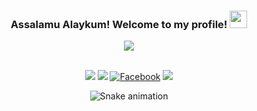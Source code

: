 <h3 align="center">
    Assalamu Alaykum!
  Welcome to my profile!
    <img src="https://media.giphy.com/media/hvRJCLFzcasrR4ia7z/giphy.gif" width="28">
</h3>

<p align="center">
    <a href=https://github.com/ely0rbek">
        <img
                src="https://readme-typing-svg.herokuapp.com?font=Jetbrainsmono&color=%2336BCF7&size=35&center=true&vCenter=true&lines=.NET%20Developer&center=true&width=580&height=45"></a>
</p>

 </br>
<div align="center"> 
  <!-- <a href="https://www.linkedin.com/in/javlonbek-rajabov" target="_blank"><img src="https://img.shields.io/badge/-LinkedIn-%230077B5?style=for-the-badge&logo=linkedin&logoColor=white" target="_blank"></a> -->
    <a href="https://t.me/elyorbek_03_09" target="_blank"><img src="https://img.shields.io/badge/Telegram-2CA5E0?style=for-the-badge&logo=telegram&logoColor=white" target="_blank"></a>
  <a href="https://www.instagram.com/ely0rbek/" target="_blank"><img src="https://img.shields.io/badge/-Instagram-%23E4405F?style=for-the-badge&logo=instagram&logoColor=white" target="_blank"></a>
  <a href="https://www.facebook.com/profile.php?id=100006862927220"><img alt="Facebook" src="https://img.shields.io/badge/Facebook-1877F2?style=for-the-badge&logo=facebook&logoColor=white"></a>
 <a href = "mailto:temirovelyor7347@gmail.com"><img src="https://img.shields.io/badge/-Gmail-%23333?style=for-the-badge&logo=gmail&logoColor=white" target="_blank"></a>
 <!-- <a href="https://discord.com/channels/@me" target="_blank"><img src="https://img.shields.io/badge/Discord-7289DA?style=for-the-badge&logo=discord&logoColor=white" target="_blank"></a>  -->
  
  
  ![Snake animation](https://github.com/radjabov4443/radjabov4443/blob/main/github-contribution-grid-snake.svg)
 
</div>

